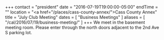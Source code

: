 +++
contact = "president"
date = "2016-07-19T19:00:00-05:00"
endTime = ""
location = "<a href=\"/places/cass-county-annex/\">Cass County Annex</a>"
title = "July Club Meeting"
dates = [ "Business Meetings" ]
aliases = [ "/cal/2016/07/19/business-meeting/" ]
+++
We meet in the basement meeting room. Please enter through the north
doors adjacent to the 2nd Ave S parking lot.

